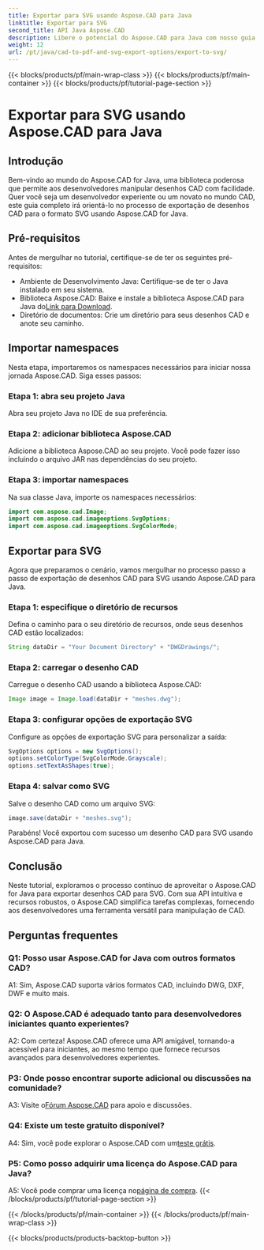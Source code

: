 ```yaml
---
title: Exportar para SVG usando Aspose.CAD para Java
linktitle: Exportar para SVG
second_title: API Java Aspose.CAD
description: Libere o potencial do Aspose.CAD para Java com nosso guia passo a passo sobre como exportar desenhos CAD para SVG. Aprenda como importar namespaces, configurar opções e integrar perfeitamente o Aspose.CAD ao seu projeto Java.
weight: 12
url: /pt/java/cad-to-pdf-and-svg-export-options/export-to-svg/
---
```


{{< blocks/products/pf/main-wrap-class >}}
{{< blocks/products/pf/main-container >}}
{{< blocks/products/pf/tutorial-page-section >}}

# Exportar para SVG usando Aspose.CAD para Java

## Introdução

Bem-vindo ao mundo do Aspose.CAD for Java, uma biblioteca poderosa que permite aos desenvolvedores manipular desenhos CAD com facilidade. Quer você seja um desenvolvedor experiente ou um novato no mundo CAD, este guia completo irá orientá-lo no processo de exportação de desenhos CAD para o formato SVG usando Aspose.CAD for Java.

## Pré-requisitos

Antes de mergulhar no tutorial, certifique-se de ter os seguintes pré-requisitos:

- Ambiente de Desenvolvimento Java: Certifique-se de ter o Java instalado em seu sistema.
-  Biblioteca Aspose.CAD: Baixe e instale a biblioteca Aspose.CAD para Java do[Link para Download](https://releases.aspose.com/cad/java/).
- Diretório de documentos: Crie um diretório para seus desenhos CAD e anote seu caminho.

## Importar namespaces

Nesta etapa, importaremos os namespaces necessários para iniciar nossa jornada Aspose.CAD. Siga esses passos:

### Etapa 1: abra seu projeto Java
Abra seu projeto Java no IDE de sua preferência.

### Etapa 2: adicionar biblioteca Aspose.CAD
Adicione a biblioteca Aspose.CAD ao seu projeto. Você pode fazer isso incluindo o arquivo JAR nas dependências do seu projeto.

### Etapa 3: importar namespaces
Na sua classe Java, importe os namespaces necessários:

```java
import com.aspose.cad.Image;
import com.aspose.cad.imageoptions.SvgOptions;
import com.aspose.cad.imageoptions.SvgColorMode;
```

## Exportar para SVG

Agora que preparamos o cenário, vamos mergulhar no processo passo a passo de exportação de desenhos CAD para SVG usando Aspose.CAD para Java.

### Etapa 1: especifique o diretório de recursos

Defina o caminho para o seu diretório de recursos, onde seus desenhos CAD estão localizados:

```java
String dataDir = "Your Document Directory" + "DWGDrawings/";
```

### Etapa 2: carregar o desenho CAD

Carregue o desenho CAD usando a biblioteca Aspose.CAD:

```java
Image image = Image.load(dataDir + "meshes.dwg");
```

### Etapa 3: configurar opções de exportação SVG

Configure as opções de exportação SVG para personalizar a saída:

```java
SvgOptions options = new SvgOptions();
options.setColorType(SvgColorMode.Grayscale);
options.setTextAsShapes(true);
```

### Etapa 4: salvar como SVG

Salve o desenho CAD como um arquivo SVG:

```java
image.save(dataDir + "meshes.svg");
```

Parabéns! Você exportou com sucesso um desenho CAD para SVG usando Aspose.CAD para Java.

## Conclusão

Neste tutorial, exploramos o processo contínuo de aproveitar o Aspose.CAD for Java para exportar desenhos CAD para SVG. Com sua API intuitiva e recursos robustos, o Aspose.CAD simplifica tarefas complexas, fornecendo aos desenvolvedores uma ferramenta versátil para manipulação de CAD.

## Perguntas frequentes

### Q1: Posso usar Aspose.CAD for Java com outros formatos CAD?

A1: Sim, Aspose.CAD suporta vários formatos CAD, incluindo DWG, DXF, DWF e muito mais.

### Q2: O Aspose.CAD é adequado tanto para desenvolvedores iniciantes quanto experientes?

A2: Com certeza! Aspose.CAD oferece uma API amigável, tornando-a acessível para iniciantes, ao mesmo tempo que fornece recursos avançados para desenvolvedores experientes.

### P3: Onde posso encontrar suporte adicional ou discussões na comunidade?

 A3: Visite o[Fórum Aspose.CAD](https://forum.aspose.com/c/cad/19) para apoio e discussões.

### Q4: Existe um teste gratuito disponível?

 A4: Sim, você pode explorar o Aspose.CAD com um[teste grátis](https://releases.aspose.com/).

### P5: Como posso adquirir uma licença do Aspose.CAD para Java?

 A5: Você pode comprar uma licença no[página de compra](https://purchase.aspose.com/buy).
{{< /blocks/products/pf/tutorial-page-section >}}

{{< /blocks/products/pf/main-container >}}
{{< /blocks/products/pf/main-wrap-class >}}

{{< blocks/products/products-backtop-button >}}
